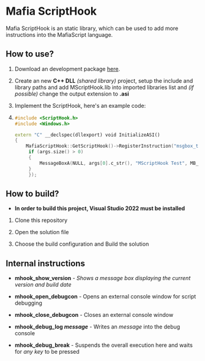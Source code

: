 # Mafia ScriptHook

Mafia ScriptHook is an static library, which can be used to add more instructions into the MafiaScript language.

## How to use?

1. Download an development package [here](https://github.com/Sevenisko/MScriptHook/releases/tag/library).

2. Create an new **C++ DLL** *(shared library)* project, setup the include and library paths and add MScriptHook.lib into imported libraries list and *(if possible)* change the output extension to **.asi**

3. Implement the ScriptHook, here's an example code:

4. ```cpp
   #include <ScriptHook.h>
   #include <Windows.h>
   
   extern "C" __declspec(dllexport) void InitializeASI()
   {
       MafiaScriptHook::GetScriptHook()->RegisterInstruction("msgbox_test", [&](std::string prototype, std::vector<std::string> args) {
        if (args.size() > 0)
        {
            MessageBoxA(NULL, args[0].c_str(), "MScriptHook Test", MB_OK | MB_ICONINFORMATION);
        }
        });
   ```

## How to build?

- **In order to build this project, Visual Studio 2022 must be installed**
1. Clone this repository

2. Open the solution file

3. Choose the build configuration and Build the solution



## Internal instructions

- **mhook_show_version** - *Shows a message box displaying the current version and build date*

- **mhook_open_debugcon** - Opens an external console window for script debugging

- **mhook_close_debugcon** - Closes an external console window

- **mhook_debug_log *message*** - Writes an *message* into the debug console

- **mhook_debug_break** - Suspends the overall execution here and waits for *any key* to be pressed


